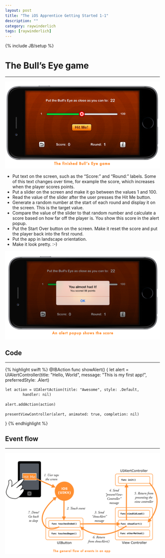 ```yaml
---
layout: post
title: "The iOS Apprentice Getting Started 1-1"
description: ""
category: raywinderlich
tags: [raywinderlich]
---
```

{% include JB/setup %}

# The Bull’s Eye game
---

![1-1](/assets/images/The_iOS_Apprentice/Getting_Started/1-1.png)

* Put text on the screen, such as the “Score:” and “Round:” labels. Some of this text changes over time, for example the score, which increases when the player scores points.
* Put a slider on the screen and make it go between the values 1 and 100.
* Read the value of the slider after the user presses the Hit Me button.
* Generate a random number at the start of each round and display it on the screen. This is the target value.
* Compare the value of the slider to that random number and calculate a score based on how far off the player is. You show this score in the alert popup.
* Put the Start Over button on the screen. Make it reset the score and put the player back into the first round.
* Put the app in landscape orientation.
* Make it look pretty. :-)

![1-2](/assets/images/The_iOS_Apprentice/Getting_Started/1-2.png)

## Code
---

{% highlight swift %}
@IBAction func showAlert() {
	let alert = UIAlertController(title: "Hello, World",
			message: "This is my first app!",
			preferredStyle: .Alert)

	let action = UIAlertAction(title: "Awesome", style: .Default,
			handler: nil)

	alert.addAction(action)

	presentViewController(alert, animated: true, completion: nil)
}
{% endhighlight %}


## Event flow
---

![1-3](/assets/images/The_iOS_Apprentice/Getting_Started/1-3.png)

